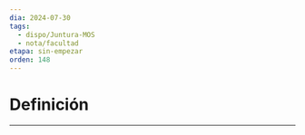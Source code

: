 ```yaml
---
dia: 2024-07-30
tags:
  - dispo/Juntura-MOS
  - nota/facultad
etapa: sin-empezar
orden: 148
---
```

# Definición
---
